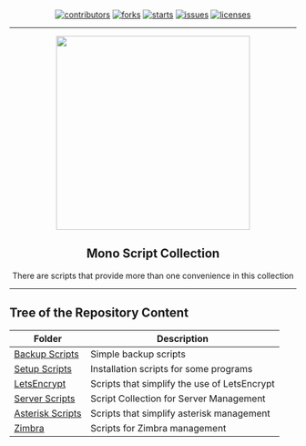<p align="center"><br>
<a href="https://github.com/monobilisim/mono.sh/graphs/contributors"><img alt="contributors" src="https://img.shields.io/github/contributors/monobilisim/mono.sh.svg?style=for-the-badge"</img></a>
<a href="https://github.com/monobilisim/mono.sh/network/members"><img alt="forks" src="https://img.shields.io/github/forks/monobilisim/mono.sh.svg?style=for-the-badge"</img></a>
<a href="https://github.com/monobilisim/mono.sh/stargazers"><img alt="starts" src="https://img.shields.io/github/stars/monobilisim/mono.sh.svg?style=for-the-badge"</img></a>
<a href="https://github.com/monobilisim/mono.sh/issues"><img alt="issues" src="https://img.shields.io/github/issues/monobilisim/mono.sh.svg?style=for-the-badge"</img></a>
<a href="https://github.com/monobilisim/mono.sh/blob/master/LICENSE"><img alt="licenses" src="https://img.shields.io/github/license/monobilisim/mono.sh.svg?style=for-the-badge"</img></a><br><hr>
</p>

<div align="center">
<a href="https://mono.net.tr/">
  <img src="https://monobilisim.com.tr/images/mono-bilisim.svg" width="340"/>
</a>

<h2 align="center">Mono Script Collection</h2>
There are scripts that provide more than one convenience in this collection

</div>

---

## Tree of the Repository Content
| Folder | Description |
|--|--|
| [Backup Scripts](https://github.com/monobilisim/mono.sh/tree/main/backup) | Simple backup scripts |
| [Setup Scripts](https://github.com/monobilisim/mono.sh/tree/main/install) | Installation scripts for some programs |
| [LetsEncrypt](https://github.com/monobilisim/mono.sh/tree/main/letsencrypt) | Scripts that simplify the use of LetsEncrypt |
| [Server Scripts](https://github.com/monobilisim/mono.sh/tree/main/monocloud) | Script Collection for Server Management |
| [Asterisk Scripts](https://github.com/monobilisim/mono.sh/tree/main/monofon) | Scripts that simplify asterisk management |
| [Zimbra](https://github.com/monobilisim/mono.sh/tree/main/monomail) | Scripts for Zimbra management |
